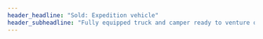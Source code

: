 ```yaml
---
header_headline: "Sold: Expedition vehicle"
header_subheadline: "Fully equipped truck and camper ready to venture off road"
---
```

